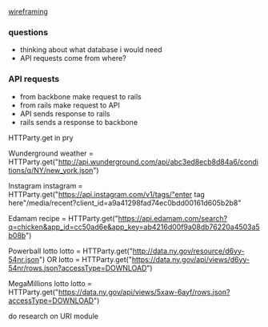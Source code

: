 [wireframing](https://moqups.com/etschiavi@gmail.com/9StkAxzE)


### questions
* thinking about what database i would need
* API requests come from where?

### API requests
* from backbone make request to rails
* from rails make request to API
* API sends response to rails
* rails sends a response to backbone

HTTParty.get in pry

Wunderground
weather = HTTParty.get("http://api.wunderground.com/api/abc3ed8ecb8d84a6/conditions/q/NY/new_york.json")

Instagram
instagram = HTTParty.get("https://api.instagram.com/v1/tags/"enter tag here"/media/recent?client_id=a9a41298fad74ec0bdd00161d605b2b8"

Edamam
recipe = HTTParty.get("https://api.edamam.com/search?q=chicken&app_id=cc50ad6e&app_key=ab4216d00f9a08db76220a4503a5b08b")

Powerball lotto
lotto = HTTParty.get("http://data.ny.gov/resource/d6yy-54nr.json")
OR
lotto = HTTParty.get("https://data.ny.gov/api/views/d6yy-54nr/rows.json?accessType=DOWNLOAD")

MegaMillions lotto
lotto = HTTParty.get("https://data.ny.gov/api/views/5xaw-6ayf/rows.json?accessType=DOWNLOAD")

do research on URI module
